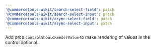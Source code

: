 ```yaml
---
'@commercetools-uikit/search-select-field': patch
'@commercetools-uikit/search-select-input': patch
'@commercetools-uikit/async-select-field': patch
'@commercetools-uikit/async-select-input': patch
---
```


Add prop `controlShouldRenderValue` to make rendering of values in the control optional.
